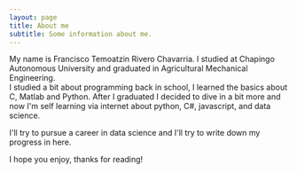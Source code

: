 ```yaml
---
layout: page
title: About me
subtitle: Some information about me.
---
```


My name is Francisco Temoatzin Rivero Chavarria. I studied at Chapingo Autonomous University and graduated in Agricultural Mechanical Engineering.  
I studied a bit about programming back in school, I learned the basics about C, Matlab and Python. After I graduated I decided to dive in a bit more and now I'm self learning via internet about python, C#, javascript, and data science.

I'll try to pursue a career in data science and I'll try to write down my progress in here.

I hope you enjoy, thanks for reading!
